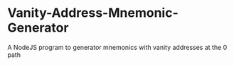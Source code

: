 # Vanity-Address-Mnemonic-Generator
A NodeJS program to generator mnemonics with vanity addresses at the 0 path
